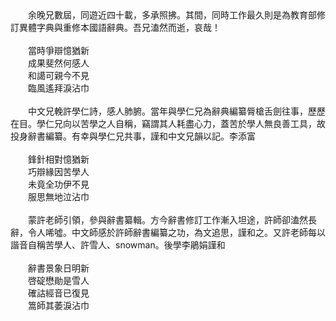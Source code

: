<!--悼學仁兄并序--!>

　　余晚兄數屆，同遊近四十載，多承照拂。其間，同時工作最久則是為教育部修訂異體字典與重修本國語辭典。吾兄溘然而逝，哀哉！<br><br>

　　當時爭辯憶猶新<br>
　　成果斐然何感人<br>
　　和譪可親今不見<br>
　　臨風遙拜淚沾巾<br><br>


　　中文兄輓許學仁詩，感人肺腑。當年與學仁兄為辭典編纂脣槍舌劍往事，歷歷在目。學仁兄向以苦學之人自稱，竊謂其人耗盡心力，蓋苦於學人無良善工具，故投身辭書編纂。有幸與學仁兄共事，謹和中文兄韻以記。李添富<br><br>

　　鋒針相對憶猶新<br>
　　巧辯緣因苦學人<br>
　　未竟全功伊不見<br>
　　服思無地泣沾巾<br><br>


　　蒙許老師引領，參與辭書纂輯。方今辭書修訂工作漸入坦途，許師卻溘然長辭，令人唏噓。中文師感於許師辭書編纂之功，為文追思，謹和之。又許老師每以諧音自稱苦學人、許雪人、snowman。後學李鵑娟謹和<br><br>

　　辭書景象日明新<br>
　　啓碇懋勛是雪人<br>
　　確詁經音已復見<br>
　　篙師其萎淚沾巾

